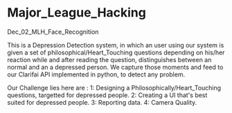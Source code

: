 # Major_League_Hacking
Dec_02_MLH_Face_Recognition


This is a Depression Detection system, in which an user using our system is given a set of philosophical/Heart_Touching questions
depending on his/her reaction while and after reading the question, distinguishes between an normal and an a depressed person.
We capture those moments and feed to our Clarifai API implemented in python, to detect any problem.

Our Challenge lies here are :
  1: Designing a Philosophically/Heart_Touching questions, targetted for depressed people.
  2: Creating a UI that's best suited for depressed people.
  3: Reporting data.
  4: Camera Quality.
